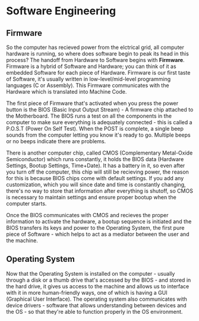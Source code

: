 # Software Engineering


## Firmware

So the computer has recieved power from the elctrical grid, all computer hardware is running, so where does software begin to peak its head in this process? The handoff from Hardware to Software begins with **Firmware**. Firmware is a hybrid of Software and Hardware; you can think of it as embedded Software for each piece of Hardware. Firmware is our first taste of Software, it's usually written in low-level/mid-level programming languages (C or Assembly). This Firmware communicates with the Hardware which is translated into Machine Code.

The first piece of Firmware that's activated when you press the power button is the BIOS (Basic Input Output Stream) - A firmware chip attached to the Motherboard. The BIOS runs a test on all the components in the computer to make sure everything is adequately connected - this is called a P.O.S.T (Power On Self Test). When the POST is complete, a single beep sounds from the computer letting you know it's ready to go. Multiple beeps or no beeps indicate there are problems.

There is another computer chip, called CMOS (Complementary Metal-Oxide Semiconductor) which runs constantly, it holds the BIOS data (Hardware Settings, Bootup Settings, Time+Date). It has a battery in it, so even after you turn off the computer, this chip will still be recieving power, the reason for this is because BIOS chips come with default settings. If you add any customization, which you will since date and time is constantly changing, there's no way to store that information after everything is shutoff, so CMOS is necessary to maintain settings and ensure proper bootup when the computer starts.

Once the BIOS communicates with CMOS and recieves the proper information to activate the hardware, a bootup sequence is initiated and the BIOS transfers its keys and power to the Operating System, the first pure piece of Software - which helps to act as a mediator between the user and the machine.


## Operating System

Now that the Operating System is installed on the computer - usually through a disk or a thumb drive that's accessed by the BIOS - and stored in the hard drive, it gives us access to the machine and allows us to interface with it in more human-friendly ways, one of which is having a GUI (Graphical User Interface). The operating system also communicates with device drivers - software that allows understanding between devices and the OS - so that they're able to function properly in the OS environment.



